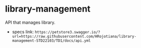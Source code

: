 # library-management
API that manages library.
- specs link:
   `https://petstore3.swagger.io/?url=https://raw.githubusercontent.com/HRojotiana/library-management-STD22103/TD1/docs/api.yml`
